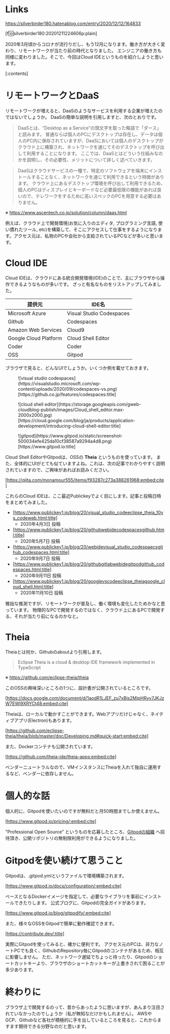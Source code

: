 <!-- 
title: コロナ禍におけるエンジニアのためのCloud IDE
date: 2020-12-12T16:48:33+09:00
draft: false
description: description
-->
# Links
https://silverbirder180.hatenablog.com/entry/2020/12/12/164833

[f:id:silverbirder180:20201211224606p:plain]

2020年3月頃からコロナが流行りだし、もう12月になります。働き方が大きく変わり、リモートワークが当たり前の時代となりました。
エンジニアの働き方も同様に変わりました。そこで、今回はCloud IDEというものを紹介しようと思います。

[:contents]

# リモートワークとDaaS

リモートワークが増えると、DaaSのようなサービスを利用する企業が増えたのではないでしょうか。
DaaSの簡単な説明を引用しますと、次のとおりです。

> DaaSとは、“Desktop as a Service”の頭文字を取った略語で「ダース」と読みます。
普通ならば個人のPCにデスクトップは存在し、データは個人のPC内に保存されていますが、DaaSにおいては個人のデスクトップがクラウド上に構築され、ネットワークを通じてそのデスクトップを呼び出して利用することになります。
ここでは、DaaSとはどういう仕組みなのかを説明し、その必要性、メリットについて詳しく述べていきます。

> DaaSはクラウドサービスの一種で、特定のソフトウェアを端末にインストールすることなく、ネットワークを通じて利用できるという特徴があります。
クラウド上にあるデスクトップ環境を呼び出して利用できるため、個人のPCはディスプレイとキーボードなど必要最低限の機能があれば良いので、テレワークをするために高いスペックのPCを用意する必要はありません。

※ https://www.ascentech.co.jp/solution/column/daas.html


例えば、クラウド上で開発環境(お気に入りのエディタ, プログラミング言語, 使い慣れたツール, etc)を構築して、そこにアクセスして仕事をするようになります。アクセス元は、私物のPCや会社から支給されているPCなどが多いと思います。

# Cloud IDE

Cloud IDEは、クラウドにある統合開発環境(IDE)のことで、主にブラウザから操作できるようなものが多いです。
ざっと有名なものをリストアップしてみました。

|提供元|IDE名|
|--|--|
|Microsoft Azure|Visual Studio Codespaces|
|Github|Codespaces|
|Amazon Web Services|Cloud9|
|Google Cloud Platform|Cloud Shell Editor|
|Coder|Coder|
|OSS|Gitpod|

ブラウザで見ると、どんなUIでしょうか。いくつか例を載せておきます。

<figure class="figure-image figure-image-fotolife" title="github-codespaces">![visual studio codespaces](https://visualstudio.microsoft.com/wp-content/uploads/2020/09/codespaces-vs.png)<figcaption>[https://github.co.jp/features/codespaces:title]</figcaption></figure>

<figure class="figure-image figure-image-fotolife" title="cloud-shell-editor">![cloud shell editor](https://storage.googleapis.com/gweb-cloudblog-publish/images/Cloud_shell_editor.max-2000x2000.jpg)<figcaption>[https://cloud.google.com/blog/ja/products/application-development/introducing-cloud-shell-editor:title]</figcaption></figure>

<figure class="figure-image figure-image-fotolife" title="gitpod">![gitpod](https://www.gitpod.io/static/screenshot-500034efe425da10cf38587a9294a4d8.png)<figcaption>[https://www.gitpod.io:title]</figcaption></figure>

Cloud Shell EditorやGitpodは、OSSの **Theia** というものを使っています。
また、全体的にUIがとても似ていますよね。これは、次の記事でわかりやすく説明されていますので、ご興味があればお読みください。

[https://qiita.com/monamour555/items/f93287c273a388261968:embed:cite]

これらのCloud IDEは、ここ最近Publickeyでよく目にします。記事と投稿日時をまとめてみました。

* [https://www.publickey1.jp/blog/20/visual_studio_codeeclipse_theia_10vs_codeweb.html:title]
  * 2020年4月3日 投稿
* [https://www.publickey1.jp/blog/20/githubwebidecodespacesgithub.html:title]
  * 2020年5月7日 投稿
* [https://www.publickey1.jp/blog/20/webidevisual_studio_codespaecsgithub_codespaces.html:title]
  * 2020年9月7日 投稿
* [https://www.publickey1.jp/blog/20/githubgitlabwebidegitpodgithub_codespaces.html:title]
  * 2020年9月11日 投稿
* [https://www.publickey1.jp/blog/20/googlevscodeeclipse_theiagoogle_cloud_shell.html:title]
  * 2020年11月10日 投稿

稚拙な推測ですが、リモートワークが普及し、働く環境も変化したためかなと思っています。
物理的なPCで開発するのではなく、クラウド上にあるPCで開発する、それが当たり前になるのかなと。

# Theia

Theiaとは何か、Githubのaboutより引用します。

> Eclipse Theia is a cloud & desktop IDE framework implemented in TypeScript

※ https://github.com/eclipse-theia/theia

このOSSの興味深いところの1つに、設計書が公開されているところです。

[https://docs.google.com/document/d/1aodR1LJEF_zu7xBis2MjpHRyv7JKJzW7EWI9XRYCt48:embed:cite]

Theiaは、ローカルで動かすことができます。Webアプリだけじゃなく、ネイティブアプリ(Electron)もあります。

[https://github.com/eclipse-theia/theia/blob/master/doc/Developing.md#quick-start:embed:cite]

また、Dockerコンテナも公開されています。

[https://github.com/theia-ide/theia-apps:embed:cite]

ベンダーニュートラルなので、VMインスタンスにTheiaを入れて独自に運用するなど、ベンダーに依存しません。

# 個人的な話

個人的に、Gitpodを使いたいのですが無料だと月50時間までしか使えません。

[https://www.gitpod.io/pricing/:embed:cite]

"Professional Open Source" というものを応募したところ、[Gitpodの組織](https://github.com/gitpod-io) へ招待頂き、公開リポジトリの無制限利用ができるようになりました。

# Gitpodを使い続けて思うこと

Gitpodは、.gitpod.ymlというファイルで環境構築されます。

[https://www.gitpod.io/docs/configuration/:embed:cite]

ベースとなるDockerイメージを指定して、必要なライブラリを事前にインストールできたりします。
公式ブログに、Gitpodの完全ガイドがあります。

[https://www.gitpod.io/blog/gitpodify/:embed:cite]

また、様々なOSSをGitpodで簡単に動作確認できます。

[https://contribute.dev/:title]

実際にGitpodを使ってみると、確かに便利です。
アクセス元のPCは、非力なノートPCでも良く、GithubのRepository毎にGitpodのコンテナがあるため、相互に影響しません。
ただ、ネットワーク遅延でちょっと待ったり、Gitpodのショートカットキーより、ブラウザのショートカットキーが上書きされて困ることが多少あります。

# 終わりに
ブラウザ上で開発するのって、昔からあったように思いますが、あんまり注目されていなかったのでしょうか（私が無知なだけかもしれません）。
AWSやGCP、Githubなど各社が積極的に手を出しているところを見ると、これからますます期待できる分野なのだと思います。
